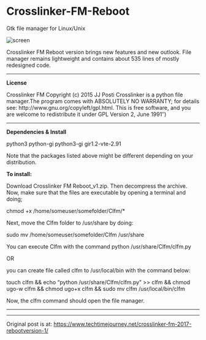 # Crosslinker-FM-Reboot
Gtk file manager for Linux/Unix

![screen](https://user-images.githubusercontent.com/29865797/69012725-9d237800-0981-11ea-98a0-1502bc545768.jpg)
<p>Crosslinker FM Reboot version brings new features and new outlook. File manager remains lightweight and contains about 535 lines of mostly redesigned code.</p>

____________________
<b>License</b>

<p>Crosslinker FM Copyright (c) 2015 JJ Posti <techtimejourney.net> Crosslinker is a python file manager.The program comes with ABSOLUTELY NO WARRANTY; for details see: http://www.gnu.org/copyleft/gpl.html. This is free software, and you are welcome to redistribute it under GPL Version 2, June 1991″)</p>

____________________
<b>Dependencies & Install</b>

<p>python3 python-gi python3-gi gir1.2-vte-2.91

Note that the packages listed above might be different depending on your distribution.

<b>To install:</b>

Download Crosslinker FM Reboot_v1.zip. Then decompress the archive. Now, make sure that the files are executable by opening a terminal and doing;

chmod +x /home/someuser/somefolder/Clfm/*

Next, move the Clfm folder to /usr/share by doing:

sudo mv /home/someuser/somefolder/Clfm /usr/share

You can execute Clfm with the command python /usr/share/Clfm/clfm.py

OR

you can create file called clfm to /usr/local/bin with the command below:

touch clfm && echo “python /usr/share/Clfm/clfm.py” >> clfm && chmod ugo-w clfm && chmod ugo+x clfm && sudo mv clfm /usr/local/bin/clfm

Now, the clfm command should open the file manager. </p>

______________________


__________________
Original post is at: https://www.techtimejourney.net/crosslinker-fm-2017-rebootversion-1/
